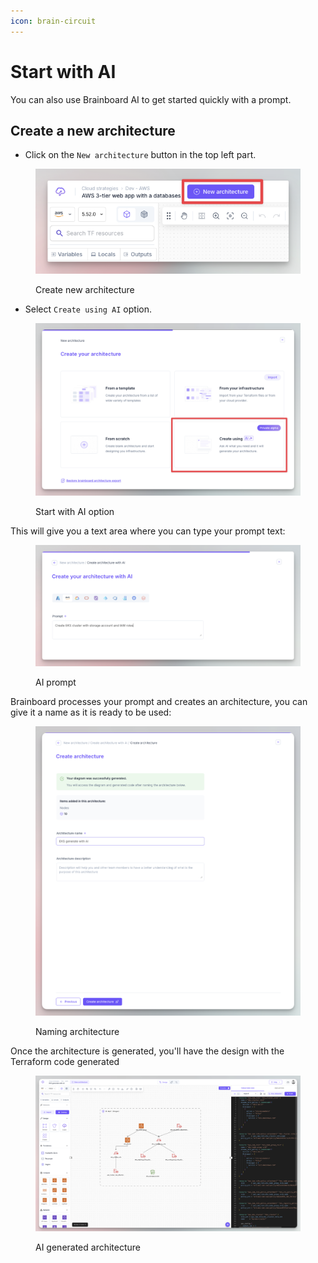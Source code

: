 ```yaml
---
icon: brain-circuit
---
```


# Start with AI

You can also use Brainboard AI to get started quickly with a prompt.

## Create a new architecture

* Click on the `New architecture` button in the top left part.

<figure><img src="../.gitbook/assets/fast-track-new-architecture.png" alt=""><figcaption><p>Create new architecture</p></figcaption></figure>

* Select `Create using AI` option.

<figure><img src="../.gitbook/assets/start-with-ai.png" alt=""><figcaption><p>Start with AI option</p></figcaption></figure>

This will give you a text area where you can type your prompt text:

<figure><img src="../.gitbook/assets/start-with-ai-prompt.png" alt=""><figcaption><p>AI prompt</p></figcaption></figure>

Brainboard processes your prompt and creates an architecture, you can give it a name as it is ready to be used:

<figure><img src="../.gitbook/assets/start-with-ai-pre-architecture.png" alt=""><figcaption><p>Naming architecture</p></figcaption></figure>

Once the architecture is generated, you'll have the design with the Terraform code generated

<figure><img src="../.gitbook/assets/start-with-ai-architecture.png" alt=""><figcaption><p>AI generated architecture</p></figcaption></figure>
